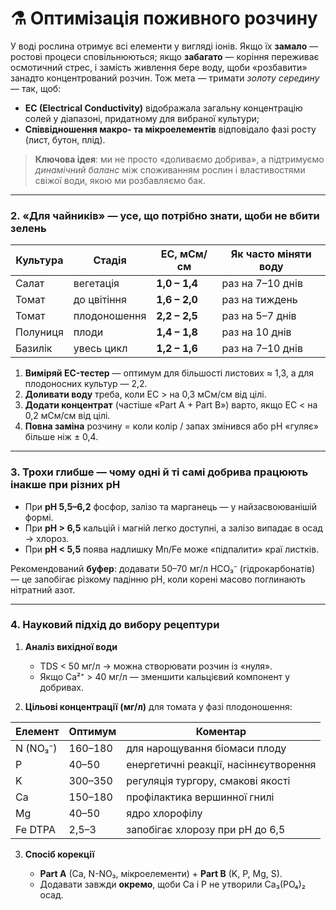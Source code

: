 # ⚗️ Оптимізація поживного розчину

У воді рослина отримує всі елементи у вигляді іонів. Якщо їх **замало** — ростові процеси сповільнюються; якщо **забагато** — коріння переживає осмотичний стрес, і замість живлення бере воду, щоби «розбавити» занадто концентрований розчин. Тож мета — тримати _золоту середину_ — так, щоб:

- **EC (Electrical Conductivity)** відображала загальну концентрацію солей у діапазоні, придатному для вибраної культури;
- **Співвідношення макро- та мікроелементів** відповідало фазі росту (лист, бутон, плід).

> **Ключова ідея**: ми не просто «доливаємо добрива», а підтримуємо _динамічний баланс_ між споживанням рослин і властивостями свіжої води, якою ми розбавляємо бак.

---

### 2. «Для чайників» — усе, що потрібно знати, щоби не вбити зелень

| Культура | Стадія       | EC, мСм/см    | Як часто міняти воду |
| -------- | ------------ | ------------- | -------------------- |
| Салат    | вегетація    | **1,0 – 1,4** | раз на 7–10 днів     |
| Томат    | до цвітіння  | **1,6 – 2,0** | раз на тиждень       |
| Томат    | плодоношення | **2,2 – 2,5** | раз на 5–7 днів      |
| Полуниця | плоди        | **1,4 – 1,8** | раз на 10 днів       |
| Базилік  | увесь цикл   | **1,2 – 1,6** | раз на 7–10 днів     |

1. **Виміряй EC-тестер** — оптимум для більшості листових ≈ 1,3, а для плодоносних культур — 2,2.
2. **Доливати воду** треба, коли EC > на 0,3 мСм/см від цілі.
3. **Додати концентрат** (частіше «Part A + Part B») варто, якщо EC < на 0,2 мСм/см від цілі.
4. **Повна заміна** розчину = коли колір / запах змінився або pH «гуляє» більше ніж ± 0,4.

---

### 3. Трохи глибше — чому одні й ті самі добрива працюють інакше при різних pH

- При **pH 5,5–6,2** фосфор, залізо та марганець — у найзасвоюванішій формі.
- При **pH > 6,5** кальцій і магній легко доступні, а залізо випадає в осад → хлороз.
- При **pH < 5,5** поява надлишку Mn/Fe може «підпалити» краї листків.

Рекомендований **буфер**: додавати 50–70 мг/л HCO₃⁻ (гідрокарбонатів) — це запобігає різкому падінню pH, коли корені масово поглинають нітратний азот.

---

### 4. Науковий підхід до вибору рецептури

1. **Аналіз вихідної води**

   - TDS < 50 мг/л → можна створювати розчин із «нуля».
   - Якщо Ca²⁺ > 40 мг/л — зменшити кальцієвий компонент у добривах.

2. **Цільові концентрації (мг/л)** для томата у фазі плодоношення:

| Елемент  | Оптимум | Коментар                              |
| -------- | ------- | ------------------------------------- |
| N (NO₃⁻) | 160–180 | для нарощування біомаси плоду         |
| P        | 40–50   | енергетичні реакції, насіннєутворення |
| K        | 300–350 | регуляція тургору, смакові якості     |
| Ca       | 150–180 | профілактика вершинної гнилі          |
| Mg       | 40–50   | ядро хлорофілу                        |
| Fe DTPA  | 2,5–3   | запобігає хлорозу при pH до 6,5       |

3. **Спосіб корекції**

   - **Part A** (Ca, N-NO₃, мікроелементи) + **Part B** (K, P, Mg, S).
   - Додавати завжди **окремо**, щоби Ca і P не утворили Ca₃(PO₄)₂ осад.
